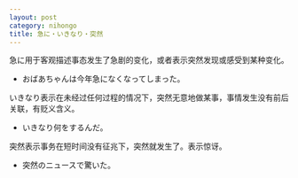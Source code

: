 ```yaml
---
layout: post
category: nihongo
title: 急に・いきなり・突然
---
```


急に用于客观描述事态发生了急剧的变化，或者表示突然发现或感受到某种变化。

* おばあちゃんは今年急になくなってしまった。

いきなり表示在未经过任何过程的情况下，突然无意地做某事，事情发生没有前后关联，有贬义含义。

* いきなり何をするんだ。

突然表示事务在短时间没有征兆下，突然就发生了。表示惊讶。

* 突然のニュースで驚いた。